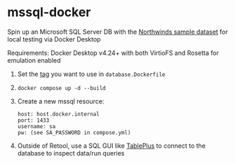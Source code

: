 # mssql-docker
Spin up an Microsoft SQL Server DB with the [Northwinds sample dataset](https://github.com/Microsoft/sql-server-samples/tree/master/samples/databases/northwind-pubs) for local testing via Docker Desktop

Requirements: Docker Desktop v4.24+ with both VirtioFS and Rosetta for emulation enabled

1) Set the [tag](https://hub.docker.com/_/microsoft-mssql-server) you want to use in `database.Dockerfile`

2) `docker compose up -d --build`

3) Create a new mssql resource:
    ````
    host: host.docker.internal
    port: 1433
    username: sa
    pw: (see SA_PASSWORD in compose.yml)
    ````

4) Outside of Retool, use a SQL GUI like [TablePlus](https://tableplus.com/) to connect to the database to inspect data/run queries
